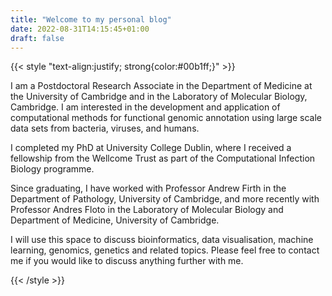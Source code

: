 ```yaml
---
title: "Welcome to my personal blog"
date: 2022-08-31T14:15:45+01:00
draft: false
---
```


{{< style "text-align:justify; strong{color:#00b1ff;}" >}}

I am a Postdoctoral Research Associate in the Department of Medicine at the University of Cambridge and in the Laboratory of Molecular Biology, Cambridge. I am interested in the development and application of computational methods for functional genomic annotation using large scale data sets from bacteria, viruses, and humans.

I completed my PhD at University College Dublin, where I received a fellowship from the Wellcome Trust as part of the Computational Infection Biology programme.

Since graduating, I have worked with Professor Andrew Firth in the Department of Pathology, University of Cambridge, and more recently with Professor Andres Floto in the Laboratory of Molecular Biology and Department of Medicine, University of Cambridge.

I will use this space to discuss bioinformatics, data visualisation, machine learning, genomics, genetics and related topics. Please feel free to contact me if you would like to discuss anything further with me.


{{< /style >}}
